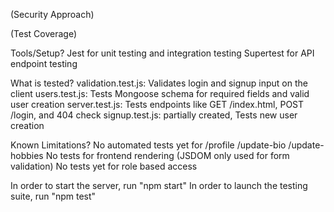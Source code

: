 (Security Approach)

(Test Coverage)

Tools/Setup?
	Jest for unit testing and integration testing
	Supertest for API endpoint testing

What is tested?
	validation.test.js: Validates login and signup input on the client
	users.test.js: Tests Mongoose schema for required fields and valid user creation
	server.test.js: Tests endpoints like GET /index.html, POST /login, and 404 check
	signup.test.js: partially created, Tests new user creation

Known Limitations?
	No automated tests yet for /profile /update-bio /update-hobbies
	No tests for frontend rendering (JSDOM only used for form validation)
	No tests yet for role based access

In order to start the server, run "npm start"
In order to launch the testing suite, run "npm test"
